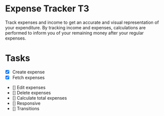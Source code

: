 # Expense Tracker T3

Track expenses and income to get an accurate and visual representation of your expenditure. By tracking income and expenses, calculations are performed to inform you of your remaining money after your regular expenses.

# Tasks

-   [x] Create expense
-   [x] Fetch expenses
-   [] Edit expenses
-   [] Delete expenses
-   [] Calculate total expenses
-   [] Responsive
-   [] Transitions
